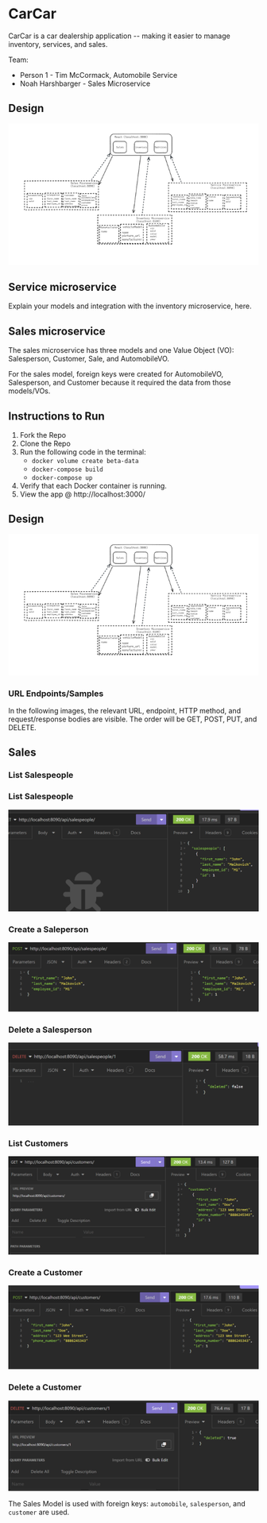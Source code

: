 # CarCar
CarCar is a car dealership application -- making it easier to manage inventory, services, and sales. 

Team:

* Person 1 - Tim McCormack, Automobile Service
* Noah Harshbarger - Sales Microservice

## Design

![diagram](DDDDiagram.png)

## Service microservice

Explain your models and integration with the inventory
microservice, here.

## Sales microservice

The sales microservice has three models and one Value Object (VO): Salesperson, Customer, Sale, and AutomobileVO. 

For the sales model, foreign keys were created for AutomobileVO, Salesperson, and Customer because it required the data from those models/VOs. 

## Instructions to Run

1. Fork the Repo
2. Clone the Repo
3. Run the following code in the terminal:
    - `docker volume create beta-data`
    - `docker-compose build`
    - `docker-compose up`
4. Verify that each Docker container is running.
5. View the app @ http://localhost:3000/

## Design 
![project-car-car design](DDDDiagram.png)

### URL Endpoints/Samples

In the following images, the relevant URL, endpoint, HTTP method, and request/response bodies are visible. The order will be GET, POST, PUT, and DELETE.



## Sales

### List Salespeople

### List Salespeople
![salespeople](listSalespeople.png)

### Create a Saleperson
![salesperson](createSalesperson.png)

### Delete a Salesperson
![deletesalesperson](deleteSalesperson.png)

### List Customers
![listCustomers](listCustomers.png)

### Create a Customer
![createCustomer](createCustomer.png)

### Delete a Customer
![deleteCustomer](deleteCustomer.png)

The Sales Model is used with foreign keys: `automobile`, `salesperson`, and `customer` are used.

